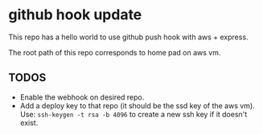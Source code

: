 # github hook update
This repo has a hello world to use github push hook with aws + express.

The root path of this repo corresponds to home pad on aws vm.

## TODOS
- Enable the webhook on desired repo.
- Add a deploy key to that repo (it should be the ssd key of the aws vm).
Use: `ssh-keygen -t rsa -b 4096` to create a new ssh key if it doesn't exist.
